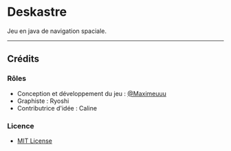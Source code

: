 # Deskastre
Jeu en java de navigation spaciale.

---

## Crédits

### Rôles

- Conception et développement du jeu : [@Maximeuuu](https://github.com/Maximeuuu)
- Graphiste : Ryoshi
- Contributrice d'idée : Caline

### Licence

- [MIT License](LICENSE)
